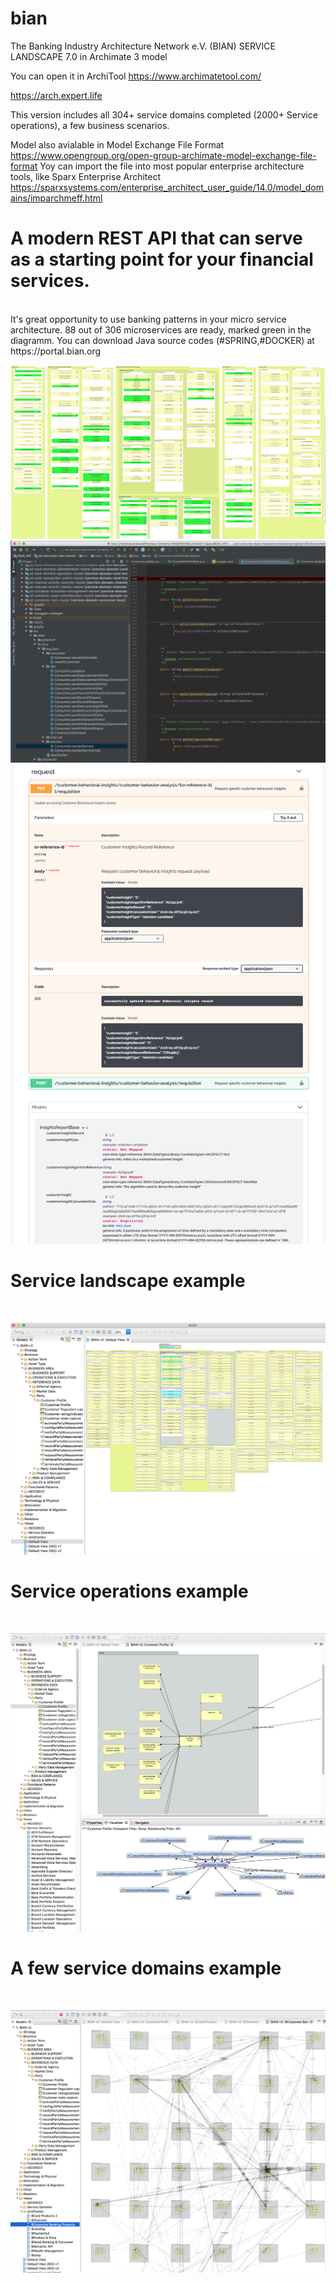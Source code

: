 # bian

The Banking Industry Architecture Network e.V. (BIAN) SERVICE LANDSCAPE 7.0 in Archimate 3 model

You can open it in ArchiTool https://www.archimatetool.com/

https://arch.expert.life

This version includes all 304+ service domains completed (2000+ Service operations), a few business scenarios.

Model also avialable in Model Exchange File Format
https://www.opengroup.org/open-group-archimate-model-exchange-file-format
Yoy can import the file into most popular enterprise architecture tools, like Sparx Enterprise Architect https://sparxsystems.com/enterprise_architect_user_guide/14.0/model_domains/imparchmeff.html


<H1>A modern REST API that can serve as a starting point for your financial services.</H1><br>
It's great opportunity to use banking patterns in your micro service architecture.
88 out of 306 microservices are ready, marked green in the diagramm.
You can download Java source codes (#SPRING,#DOCKER) at https://portal.bian.org
<br>

![msa1.png](msa1.png)
![msa2.png](msa2.png)
![msa3.png](msa3.png)

<H1>Service landscape example</H1><br>

![BIAN service landscape demo.png](BIAN%20service%20landscape%20demo.png)

<H1>Service operations example</H1><br>

![BIAN one service operations example.png](BIAN%20one%20service%20operations%20example.png)

<H1> A few service domains example</H1><br>

![BIAN relations between services example.png](BIAN%20relations%20between%20services%20example.png)

